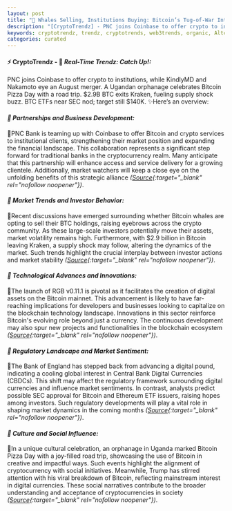 ```yaml
---
layout: post
title: "🌅 Whales Selling, Institutions Buying: Bitcoin’s Tug-of-War Intensifies"
description: "[CryptoTrendz] - PNC joins Coinbase to offer crypto to institutions, while KindlyMD and Nakamoto eye an August merger. A Ugandan orphanage celebrates Bitcoin Pizza Day with a road trip. $2.9B BTC exits Kraken, fueling supply shock buzz. BTC ETFs near SEC nod; target still $140K."
keywords: cryptotrendz, trendz, cryptotrends, web3trends, organic, Altcoin, Ethereum, AI, Assets, Token, Bank, Digital, BTC, Uganda, Google, Bitcoin, Crypto, SEC
categories: curated
---
```


#### ⚡ CryptoTrendz - 📌 *Real-Time Trendz: Catch Up!:*

PNC joins Coinbase to offer crypto to institutions, while KindlyMD and Nakamoto eye an August merger. A Ugandan orphanage celebrates Bitcoin Pizza Day with a road trip. $2.9B BTC exits Kraken, fueling supply shock buzz. BTC ETFs near SEC nod; target still $140K. ✨Here’s an overview:


#### *🔖  Partnerships and Business Development:*  

🔹PNC Bank is teaming up with Coinbase to offer Bitcoin and crypto services to institutional clients, strengthening their market position and expanding the financial landscape. This collaboration represents a significant step forward for traditional banks in the cryptocurrency realm. Many anticipate that this partnership will enhance access and service delivery for a growing clientele. Additionally, market watchers will keep a close eye on the unfolding benefits of this strategic alliance *([Source](https://s.avyag.com/w44j){:target="_blank" rel="nofollow noopener"})*.  

#### *🔖  Market Trends and Investor Behavior:*  

🔹Recent discussions have emerged surrounding whether Bitcoin whales are opting to sell their BTC holdings, raising eyebrows across the crypto community. As these large-scale investors potentially move their assets, market volatility remains high. Furthermore, with $2.9 billion in Bitcoin leaving Kraken, a supply shock may follow, altering the dynamics of the market. Such trends highlight the crucial interplay between investor actions and market stability *([Source](https://s.avyag.com/2je3){:target="_blank" rel="nofollow noopener"})*.  

#### *🔖  Technological Advances and Innovations:*  

🔹The launch of RGB v0.11.1 is pivotal as it facilitates the creation of digital assets on the Bitcoin mainnet. This advancement is likely to have far-reaching implications for developers and businesses looking to capitalize on the blockchain technology landscape. Innovations in this sector reinforce Bitcoin's evolving role beyond just a currency. The continuous development may also spur new projects and functionalities in the blockchain ecosystem *([Source](https://s.avyag.com/ex11){:target="_blank" rel="nofollow noopener"})*.  

#### *🔖  Regulatory Landscape and Market Sentiment:*  

🔹The Bank of England has stepped back from advancing a digital pound, indicating a cooling global interest in Central Bank Digital Currencies (CBDCs). This shift may affect the regulatory framework surrounding digital currencies and influence market sentiments. In contrast, analysts predict possible SEC approval for Bitcoin and Ethereum ETF issuers, raising hopes among investors. Such regulatory developments will play a vital role in shaping market dynamics in the coming months *([Source](https://s.avyag.com/1ym5){:target="_blank" rel="nofollow noopener"})*.  

#### *🔖  Culture and Social Influence:*  

🔹In a unique cultural celebration, an orphanage in Uganda marked Bitcoin Pizza Day with a joy-filled road trip, showcasing the use of Bitcoin in creative and impactful ways. Such events highlight the alignment of cryptocurrency with social initiatives. Meanwhile, Trump has stirred attention with his viral breakdown of Bitcoin, reflecting mainstream interest in digital currencies. These social narratives contribute to the broader understanding and acceptance of cryptocurrencies in society *([Source](https://s.avyag.com/276q){:target="_blank" rel="nofollow noopener"})*.